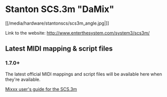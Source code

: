 # Stanton SCS.3m "DaMix"

[[/media/hardware/stantonscs/scs3m_angle.jpg|]]

Link to the website: <http://www.enterthesystem.com/system3/scs3m/>

## Latest MIDI mapping & script files

### 1.7.0+

The latest official MIDI mappings and script files will be available
here when they're available.

[Mixxx user's guide for the SCS.3m](stanton_scs.3m_mixxx_user_guide)
